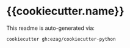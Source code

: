 # {{cookiecutter.name}}

This readme is auto-generated via:

```shell
cookiecutter gh:ezag/cookiecutter-python
```

